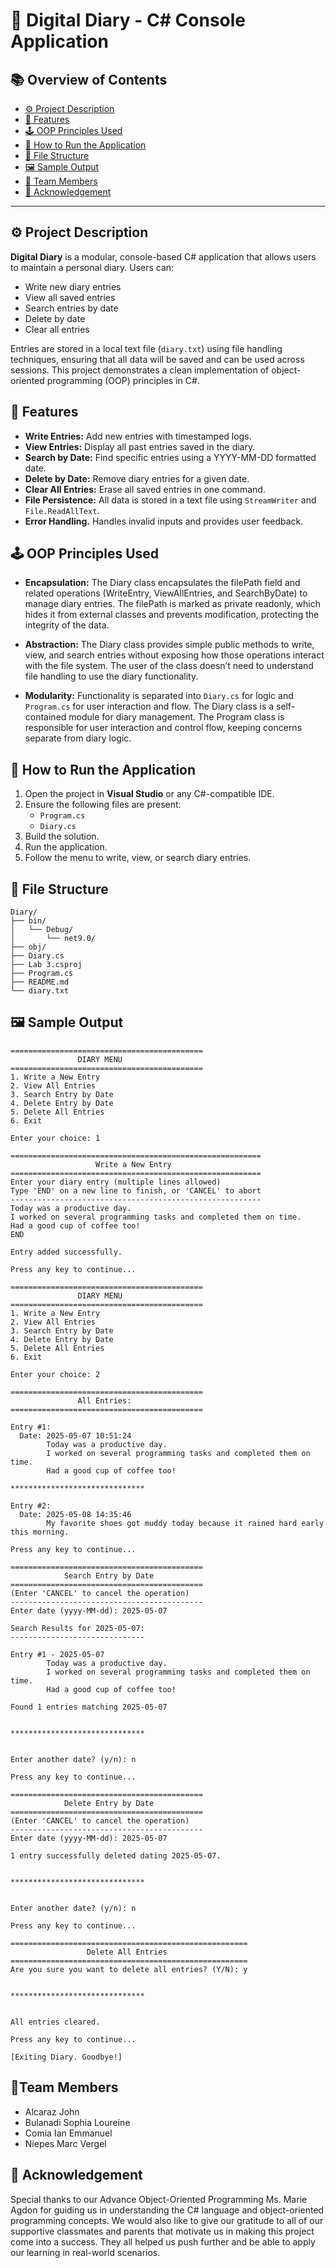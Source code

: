 # 📖 Digital Diary - C# Console Application


## 📚 Overview of Contents
- [⚙ Project Description](#-project-description)
- [🔧 Features](#-features)
- [🕹 OOP Principles Used](#-oop-principles-used)
- [📄 How to Run the Application](#-how-to-run-the-application)
- [📝 File Structure](#-file-structure)
- [🖼 Sample Output](#-sample-output)
- [👥 Team Members](#-team-members)
- [📃 Acknowledgement](#-acknowledgement)

---

## ⚙ Project Description

**Digital Diary** is a modular, console-based C# application that allows users to maintain a personal diary. Users can:
- Write new diary entries
- View all saved entries
- Search entries by date
- Delete by date
- Clear all entries

Entries are stored in a local text file (`diary.txt`) using file handling techniques, ensuring that all data will be saved and can be used  across sessions. This project demonstrates a clean implementation of object-oriented programming (OOP) principles in C#.

## 🔧 Features

- **Write Entries:** Add new entries with timestamped logs.
- **View Entries:** Display all past entries saved in the diary.
- **Search by Date:** Find specific entries using a YYYY-MM-DD formatted date.
- **Delete by Date:** Remove diary entries for a given date.
- **Clear All Entries:** Erase all saved entries in one command.
- **File Persistence:** All data is stored in a text file using `StreamWriter` and `File.ReadAllText`.
- **Error Handling.** Handles invalid inputs and provides user feedback.


## 🕹 OOP Principles Used

- **Encapsulation:** The Diary class encapsulates the filePath field and related operations (WriteEntry, ViewAllEntries, and SearchByDate) to manage diary entries. The filePath is marked as private readonly, which hides it from external classes and prevents modification, protecting the integrity of the data.

- **Abstraction:** The Diary class provides simple public methods to write, view, and search entries without exposing how those operations interact with the file system. The user of the class doesn’t need to understand file handling to use the diary functionality.


- **Modularity:** Functionality is separated into `Diary.cs` for logic and `Program.cs` for user interaction and flow. The Diary class is a self-contained module for diary management. The Program class is responsible for user interaction and control flow, keeping concerns separate from diary logic.


## 📄 How to Run the Application

1. Open the project in **Visual Studio** or any C#-compatible IDE.
2. Ensure the following files are present:
   - `Program.cs`
   - `Diary.cs`
3. Build the solution.
4. Run the application.
5. Follow the menu to write, view, or search diary entries.

## 📝 File Structure

```
Diary/
├── bin/
│   └── Debug/
│       └── net9.0/
├── obj/
├── Diary.cs
├── Lab 3.csproj
├── Program.cs
├── README.md
└── diary.txt
```

## 🖼 Sample Output

```
===========================================
               DIARY MENU
===========================================
1. Write a New Entry
2. View All Entries
3. Search Entry by Date
4. Delete Entry by Date
5. Delete All Entries
6. Exit

Enter your choice: 1

========================================================
                   Write a New Entry
========================================================
Enter your diary entry (multiple lines allowed)
Type 'END' on a new line to finish, or 'CANCEL' to abort
--------------------------------------------------------
Today was a productive day.
I worked on several programming tasks and completed them on time.
Had a good cup of coffee too!
END

Entry added successfully.

Press any key to continue...
```

```
===========================================
               DIARY MENU
===========================================
1. Write a New Entry
2. View All Entries
3. Search Entry by Date
4. Delete Entry by Date
5. Delete All Entries
6. Exit

Enter your choice: 2

===========================================
               All Entries:
===========================================

Entry #1:
  Date: 2025-05-07 10:51:24
        Today was a productive day.
        I worked on several programming tasks and completed them on time.
        Had a good cup of coffee too!

******************************

Entry #2:
  Date: 2025-05-08 14:35:46
        My favorite shoes got muddy today because it rained hard early this morning.

Press any key to continue...
```

```
===========================================
            Search Entry by Date
===========================================
(Enter 'CANCEL' to cancel the operation)
-------------------------------------------
Enter date (yyyy-MM-dd): 2025-05-07

Search Results for 2025-05-07:
------------------------------

Entry #1 - 2025-05-07
        Today was a productive day.
        I worked on several programming tasks and completed them on time.
        Had a good cup of coffee too!

Found 1 entries matching 2025-05-07


******************************


Enter another date? (y/n): n

Press any key to continue...
```

```
===========================================
            Delete Entry by Date
===========================================
(Enter 'CANCEL' to cancel the operation)
-------------------------------------------
Enter date (yyyy-MM-dd): 2025-05-07

1 entry successfully deleted dating 2025-05-07.


******************************


Enter another date? (y/n): n

Press any key to continue...
```

```
=====================================================
                 Delete All Entries
=====================================================
Are you sure you want to delete all entries? (Y/N): y


******************************


All entries cleared.

Press any key to continue...
```

```
[Exiting Diary. Goodbye!]
```
## 👥Team Members

- Alcaraz John  
- Bulanadi Sophia Loureine  
- Comia Ian Emmanuel  
- Niepes Marc Vergel  

## 📃 Acknowledgement

Special thanks to our Advance Object-Oriented Programming Ms. Marie Agdon for guiding us in understanding the C# language and object-oriented programming concepts. We would also like to give our gratitude to all of our supportive classmates and parents that motivate us in making this project come into  a success. They all helped us push further and be able to apply our learning in  real-world scenarios.

